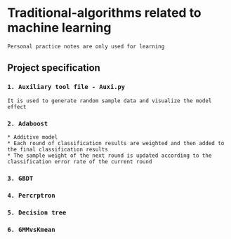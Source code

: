# Traditional-algorithms related to machine learning
    Personal practice notes are only used for learning
## Project specification
### `1. Auxiliary tool file - Auxi.py`
    It is used to generate random sample data and visualize the model effect
### `2. Adaboost`
    * Additive model
    * Each round of classification results are weighted and then added to the final classification results
    * The sample weight of the next round is updated according to the classification error rate of the current round
### `3. GBDT`
### `4. Percrptron`
### `5. Decision tree`
### `6. GMMvsKmean`
